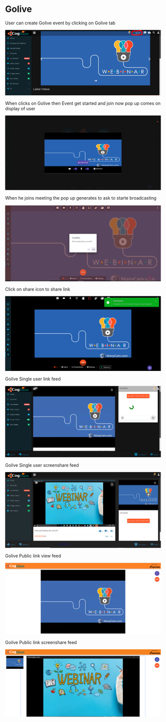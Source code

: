 # Golive

User can create Golive event by clicking on Golive tab 

![](.gitbook/assets/image%20%2820%29.png)

When clicks on Golive then Event get started and join now pop up comes on display of user

![](.gitbook/assets/image%20%2894%29.png)

When he joins meeting the pop up generates to ask to starte broadcasting 

![](.gitbook/assets/image%20%2819%29.png)

Click on share icon to share  link

![](.gitbook/assets/image%20%287%29.png)

Goilve Single user link feed

![](.gitbook/assets/image%20%2864%29.png)

Goilve Single user screenshare feed

![](.gitbook/assets/microsoftteams-image-3.png)

Golive Public link view feed

![](.gitbook/assets/image%20%2867%29.png)

Goilve Public link screenshare feed

![](.gitbook/assets/microsoftteams-image-4.png)











